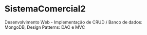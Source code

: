 # SistemaComercial2
Desenvolvimento Web - Implementação de CRUD / Banco de dados: MongoDB, Design Patterns: DAO e MVC
